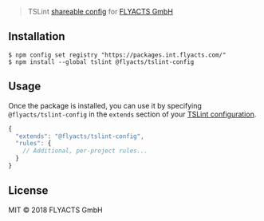 > TSLint [shareable config](https://palantir.github.io/tslint/2016/03/31/sharable-configurations-rules.html) for [FLYACTS GmbH](http://www.flyacts.com/)


## Installation

```
$ npm config set registry "https://packages.int.flyacts.com/"
$ npm install --global tslint @flyacts/tslint-config
```


## Usage

Once the package is installed, you can use it by specifying `@flyacts/tslint-config` in the `extends` section of your [TSLint configuration](https://palantir.github.io/tslint/usage/configuration/).

```js
{
  "extends": "@flyacts/tslint-config",
  "rules": {
    // Additional, per-project rules...
  }
}
```


## License

MIT © 2018 FLYACTS GmbH
